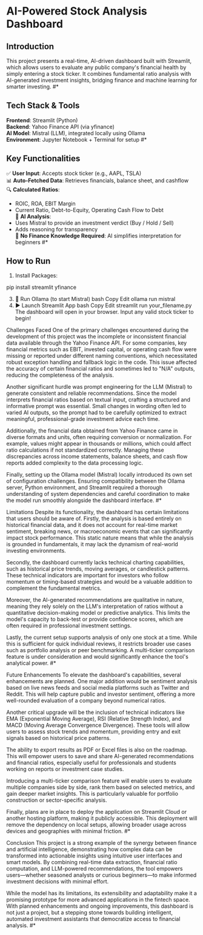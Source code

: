 # AI-Powered Stock Analysis Dashboard

## Introduction
This project presents a real-time, AI-driven dashboard built with Streamlit, which allows users to evaluate any public company's financial health by simply entering a stock ticker. It combines fundamental ratio analysis with AI-generated investment insights, bridging finance and machine learning for smarter investing. #*

## Tech Stack & Tools
**Frontend**: Streamlit (Python)  
**Backend**: Yahoo Finance API (via yfinance)  
**AI Model**: Mistral (LLM), integrated locally using Ollama  
**Environment**: Jupyter Notebook + Terminal for setup #*

## Key Functionalities
✅ **User Input**: Accepts stock ticker (e.g., AAPL, TSLA)  
📊 **Auto-Fetched Data**: Retrieves financials, balance sheet, and cashflow  
🔍 **Calculated Ratios**:
- ROIC, ROA, EBIT Margin
- Current Ratio, Debt-to-Equity, Operating Cash Flow to Debt  
🤖 **AI Analysis**:
- Uses Mistral to provide an investment verdict (Buy / Hold / Sell)
- Adds reasoning for transparency  
🧠 **No Finance Knowledge Required**: AI simplifies interpretation for beginners #*

## How to Run
1. Install Packages:

pip install streamlit yfinance

3. 🚀 Run Ollama (to start Mistral)
bash
Copy
Edit
ollama run mistral
4. ▶️ Launch Streamlit App
bash
Copy
Edit
streamlit run your_filename.py
The dashboard will open in your browser. Input any valid stock ticker to begin!







Challenges Faced
One of the primary challenges encountered during the development of this project was the incomplete or inconsistent financial data available through the Yahoo Finance API. For some companies, key financial metrics such as EBIT, invested capital, or operating cash flow were missing or reported under different naming conventions, which necessitated robust exception handling and fallback logic in the code. This issue affected the accuracy of certain financial ratios and sometimes led to "N/A" outputs, reducing the completeness of the analysis.

Another significant hurdle was prompt engineering for the LLM (Mistral) to generate consistent and reliable recommendations. Since the model interprets financial ratios based on textual input, crafting a structured and informative prompt was essential. Small changes in wording often led to varied AI outputs, so the prompt had to be carefully optimized to extract meaningful, professional-grade investment advice each time.

Additionally, the financial data obtained from Yahoo Finance came in diverse formats and units, often requiring conversion or normalization. For example, values might appear in thousands or millions, which could affect ratio calculations if not standardized correctly. Managing these discrepancies across income statements, balance sheets, and cash flow reports added complexity to the data processing logic.

Finally, setting up the Ollama model (Mistral) locally introduced its own set of configuration challenges. Ensuring compatibility between the Ollama server, Python environment, and Streamlit required a thorough understanding of system dependencies and careful coordination to make the model run smoothly alongside the dashboard interface. #*

Limitations
Despite its functionality, the dashboard has certain limitations that users should be aware of. Firstly, the analysis is based entirely on historical financial data, and it does not account for real-time market sentiment, breaking news, or macroeconomic events that can significantly impact stock performance. This static nature means that while the analysis is grounded in fundamentals, it may lack the dynamism of real-world investing environments.

Secondly, the dashboard currently lacks technical charting capabilities, such as historical price trends, moving averages, or candlestick patterns. These technical indicators are important for investors who follow momentum or timing-based strategies and would be a valuable addition to complement the fundamental metrics.

Moreover, the AI-generated recommendations are qualitative in nature, meaning they rely solely on the LLM's interpretation of ratios without a quantitative decision-making model or predictive analytics. This limits the model's capacity to back-test or provide confidence scores, which are often required in professional investment settings.

Lastly, the current setup supports analysis of only one stock at a time. While this is sufficient for quick individual reviews, it restricts broader use cases such as portfolio analysis or peer benchmarking. A multi-ticker comparison feature is under consideration and would significantly enhance the tool's analytical power. #*

Future Enhancements
To elevate the dashboard's capabilities, several enhancements are planned. One major addition would be sentiment analysis based on live news feeds and social media platforms such as Twitter and Reddit. This will help capture public and investor sentiment, offering a more well-rounded evaluation of a company beyond numerical ratios.

Another critical upgrade will be the inclusion of technical indicators like EMA (Exponential Moving Average), RSI (Relative Strength Index), and MACD (Moving Average Convergence Divergence). These tools will allow users to assess stock trends and momentum, providing entry and exit signals based on historical price patterns.

The ability to export results as PDF or Excel files is also on the roadmap. This will empower users to save and share AI-generated recommendations and financial ratios, especially useful for professionals and students working on reports or investment case studies.

Introducing a multi-ticker comparison feature will enable users to evaluate multiple companies side by side, rank them based on selected metrics, and gain deeper market insights. This is particularly valuable for portfolio construction or sector-specific analysis.

Finally, plans are in place to deploy the application on Streamlit Cloud or another hosting platform, making it publicly accessible. This deployment will remove the dependency on local setups, allowing broader usage across devices and geographies with minimal friction. #*

Conclusion
This project is a strong example of the synergy between finance and artificial intelligence, demonstrating how complex data can be transformed into actionable insights using intuitive user interfaces and smart models. By combining real-time data extraction, financial ratio computation, and LLM-powered recommendations, the tool empowers users—whether seasoned analysts or curious beginners—to make informed investment decisions with minimal effort.

While the model has its limitations, its extensibility and adaptability make it a promising prototype for more advanced applications in the fintech space. With planned enhancements and ongoing improvements, this dashboard is not just a project, but a stepping stone towards building intelligent, automated investment assistants that democratize access to financial analysis. #*
